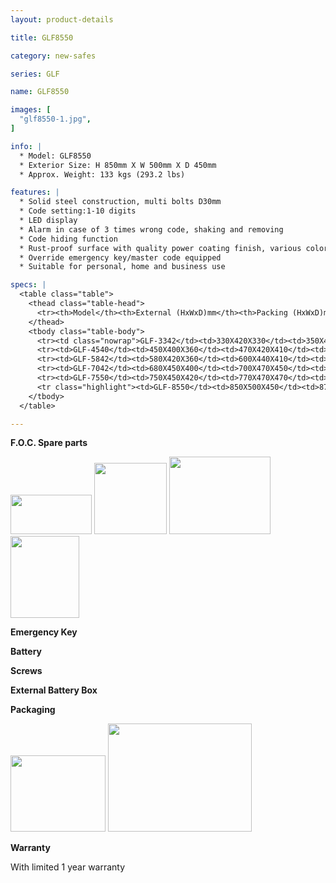 ```yaml
---
layout: product-details

title: GLF8550

category: new-safes

series: GLF

name: GLF8550

images: [
  "glf8550-1.jpg",
]

info: |
  * Model: GLF8550
  * Exterior Size: H 850mm X W 500mm X D 450mm
  * Approx. Weight: 133 kgs (293.2 lbs)

features: |
  * Solid steel construction, multi bolts D30mm
  * Code setting:1-10 digits
  * LED display
  * Alarm in case of 3 times wrong code, shaking and removing
  * Code hiding function
  * Rust-proof surface with quality power coating finish, various colors available
  * Override emergency key/master code equipped
  * Suitable for personal, home and business use

specs: |
  <table class="table">
    <thead class="table-head">
      <tr><th>Model</th><th>External (HxWxD)mm</th><th>Packing (HxWxD)mm</th><th>Weight (kg)</th><th>Door (mm)</th><th>Body (mm)</th><th>20’FCL (pcs)</th></tr>
    </thead>
    <tbody class="table-body">
      <tr><td class="nowrap">GLF-3342</td><td>330X420X330</td><td>350X420X380</td><td>36</td><td>10</td><td>4</td><td>480</td></tr>
      <tr><td>GLF-4540</td><td>450X400X360</td><td>470X420X410</td><td>46</td><td>10</td><td>4</td><td>380</td></tr>
      <tr><td>GLF-5842</td><td>580X420X360</td><td>600X440X410</td><td>74</td><td>10</td><td>6</td><td>240</td></tr>
      <tr><td>GLF-7042</td><td>680X450X400</td><td>700X470X450</td><td>98</td><td>10</td><td>6</td><td>200</td></tr>
      <tr><td>GLF-7550</td><td>750X450X420</td><td>770X470X470</td><td>108</td><td>10</td><td>6</td><td>175</td></tr>
      <tr class="highlight"><td>GLF-8550</td><td>850X500X450</td><td>870X520X500</td><td>133</td><td>10</td><td>6</td><td>130</td></tr>
    </tbody>
  </table>

---
```


**F.O.C. Spare parts**

<img alt="" src="{IMAGE_CDN}/glf5842-5.jpg" style="width: 130px; height: 63px" />

<img alt="" src="{IMAGE_CDN}/glf5842-6.jpg" style="width: 116px; height: 114px" />

<img alt="" src="{IMAGE_CDN}/glf5842-7.jpg" style="width: 162px; height: 124px" />

<img alt="" src="{IMAGE_CDN}/glf5842-8.jpg" style="width: 110px; height: 131px" />

**Emergency Key**

**Battery**

**Screws**

**External Battery Box**

**Packaging**

<img height="144" src="{IMAGE_CDN}/glf5842-9.jpg" style="width: 152px; height: 122px" width="183" />

<img alt="" src="{IMAGE_CDN}/glf5842-10.jpg" style="width: 230px; height: 173px" />

**Warranty**

With limited 1 year warranty
